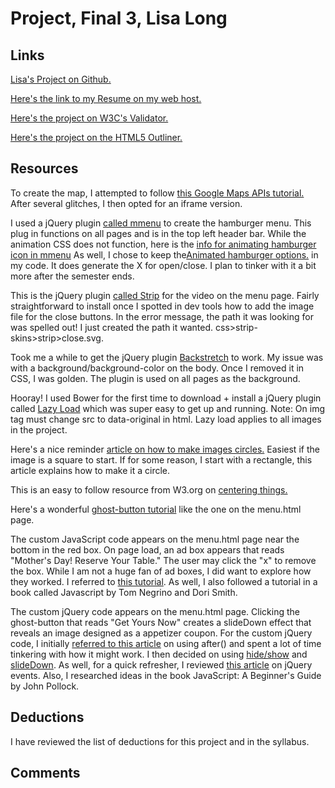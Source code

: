 # Project, Final 3, Lisa Long

## Links
[Lisa's Project on Github.](https://github.com/longlife52/project_final3_long_lisa)

[Here's the link to my Resume on my web host.]()

[Here's the project on W3C's Validator.]()

[Here's the project on the HTML5 Outliner.]()

## Resources
To create the map, I attempted to follow [this Google Maps APIs tutorial.](https://developers.google.com/maps/documentation/javascript/adding-a-google-map) After several glitches, I then opted for an iframe version.

I used a jQuery plugin [called mmenu](http://mmenu.frebsite.nl/documentation/core/) to create the hamburger menu. This plug in functions on all pages and is in the top left header bar. While the animation CSS does not function, here is the [info for animating hamburger icon in mmenu](http://mmenu.frebsite.nl/tutorials/animated-hamburger.html) As well, I chose to keep the[Animated hamburger options.](https://github.com/jonsuh/hamburgers) in my code. It does generate the X for open/close. I plan to tinker with it a bit more after the semester ends.

This is the jQuery plugin [called Strip](http://www.stripjs.com/) for the video on the menu page. Fairly straightforward to install once I spotted in dev tools how to add the image file for the close buttons. In the error message, the path it was looking for was spelled out!  I just created the path it wanted. css>strip-skins>strip>close.svg.

Took me a while to get the jQuery plugin  [Backstretch](http://www.jquery-backstretch.com/) to work. My issue was with a background/background-color on the body. Once I removed it in CSS, I was golden. The plugin is used on all pages as the background.

Hooray! I used Bower for the first time to download + install a jQuery plugin called [Lazy Load](http://www.appelsiini.net/projects/lazyload) which was super easy to get up and running. Note: On img tag must change src to data-original in html. Lazy load applies to all images in the project.

Here's a nice reminder [article on how to make images circles.](http://sixrevisions.com/css/circular-images-css/) Easiest if the image is a square to start.  If for some reason, I start with a rectangle, this article explains how to make it a circle.

This is an easy to follow resource from W3.org on [centering things.](https://www.w3.org/Style/Examples/007/center.en.html)

Here's a wonderful [ghost-button tutorial](http://sixrevisions.com/css/ghost-buttons/) like the one on the menu.html page.

The custom JavaScript code appears on the menu.html page near the bottom in the red box. On page load, an ad box appears that reads "Mother's Day! Reserve Your Table." The user may click the "x" to remove the box. While I am not a huge fan of ad boxes, I did want to explore how they worked. I referred to [this tutorial](https://www.w3schools.com/howto/howto_css_modals.asp). As well, I also followed a tutorial in a book called Javascript by Tom Negrino and Dori Smith.

The custom jQuery code appears on the menu.html page. Clicking the ghost-button that reads "Get Yours Now" creates a slideDown effect that reveals an image designed as a appetizer coupon. For the custom jQuery code, I initially [referred to this article](https://www.w3schools.com/jquery/jquery_dom_add.asp) on using after() and spent a lot of time tinkering with how it might work. I then decided on using [hide/show](https://www.w3schools.com/jquery/jquery_hide_show.asp) and [slideDown](https://www.w3schools.com/jquery/jquery_slide.asp). As well, for a quick refresher, I reviewed [this article](https://www.w3schools.com/jquery/jquery_events.asp) on jQuery events. Also, I researched ideas in the book JavaScript: A Beginner's Guide by John Pollock.


## Deductions
I have reviewed the list of deductions for this project and in the syllabus.

## Comments
